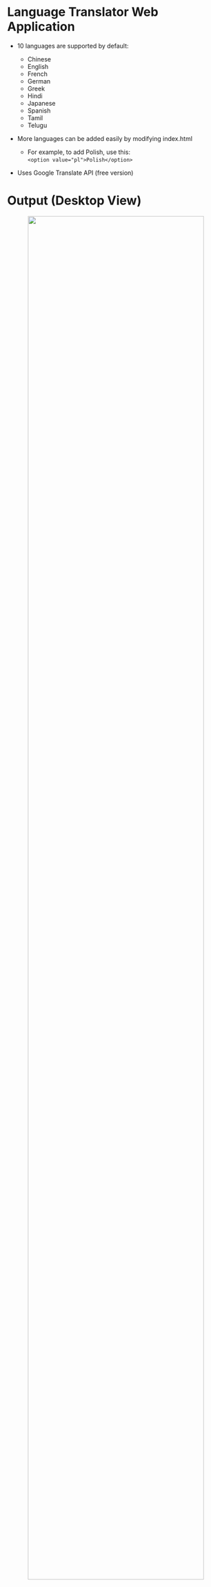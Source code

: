 # Language Translator Web Application
* 10 languages are supported by default:
  * Chinese
  * English
  * French
  * German
  * Greek
  * Hindi
  * Japanese
  * Spanish
  * Tamil
  * Telugu

* More languages can be added easily by modifying index.html
  * For example, to add Polish, use this:<br>
    ```<option value="pl">Polish</option>```
  
* Uses Google Translate API (free version)

# Output (Desktop View)
<p align="center">
<img src="https://github.com/DarshanRaoG/Language-Translator-Web-App/blob/main/img/output1.JPG" width="90%" >
<img src="https://github.com/DarshanRaoG/Language-Translator-Web-App/blob/main/img/output2.jpg" width="90%" >
<img src="https://github.com/DarshanRaoG/Language-Translator-Web-App/blob/main/img/output25.png" width="90%" >
</p>

# Output (Mobile View)
<p align="center">
<img src="https://github.com/DarshanRaoG/Language-Translator-Web-App/blob/main/img/output3.JPG" width="320px" height="575px">
<img src="https://github.com/DarshanRaoG/Language-Translator-Web-App/blob/main/img/output5.jpg" width="320px" height="575px">
<img src="https://github.com/DarshanRaoG/Language-Translator-Web-App/blob/main/img/output6.jpg" width="320px" height="575px">
</p>

# References
* https://cloud.google.com/translate/docs
* https://www.w3schools.com/
* https://developer.mozilla.org/en-US/
* https://stackoverflow.com/
